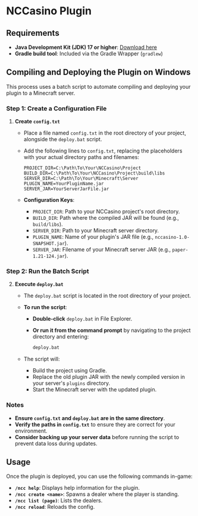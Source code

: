 # NCCasino Plugin

## Requirements

- **Java Development Kit (JDK) 17 or higher**: [Download here](https://www.oracle.com/java/technologies/downloads/)
- **Gradle build tool**: Included via the Gradle Wrapper (`gradlew`)

## Compiling and Deploying the Plugin on Windows

This process uses a batch script to automate compiling and deploying your plugin to a Minecraft server.

### Step 1: Create a Configuration File

1. **Create `config.txt`**

   - Place a file named `config.txt` in the root directory of your project, alongside the `deploy.bat` script.

   - Add the following lines to `config.txt`, replacing the placeholders with your actual directory paths and filenames:

     ```plaintext
     PROJECT_DIR=C:\Path\To\Your\NCCasino\Project
     BUILD_DIR=C:\Path\To\Your\NCCasino\Project\build\libs
     SERVER_DIR=C:\Path\To\Your\Minecraft\Server
     PLUGIN_NAME=YourPluginName.jar
     SERVER_JAR=YourServerJarFile.jar
     ```

   - **Configuration Keys**:
     - `PROJECT_DIR`: Path to your NCCasino project's root directory.
     - `BUILD_DIR`: Path where the compiled JAR will be found (e.g., `build/libs`).
     - `SERVER_DIR`: Path to your Minecraft server directory.
     - `PLUGIN_NAME`: Name of your plugin's JAR file (e.g., `nccasino-1.0-SNAPSHOT.jar`).
     - `SERVER_JAR`: Filename of your Minecraft server JAR (e.g., `paper-1.21-124.jar`).

### Step 2: Run the Batch Script

2. **Execute `deploy.bat`**

   - The `deploy.bat` script is located in the root directory of your project.

   - **To run the script**:
     - **Double-click** `deploy.bat` in File Explorer.
     - **Or run it from the command prompt** by navigating to the project directory and entering:

       ```bash
       deploy.bat
       ```

   - The script will:
     - Build the project using Gradle.
     - Replace the old plugin JAR with the newly compiled version in your server's `plugins` directory.
     - Start the Minecraft server with the updated plugin.

### Notes

- **Ensure `config.txt` and `deploy.bat` are in the same directory**.
- **Verify the paths in `config.txt`** to ensure they are correct for your environment.
- **Consider backing up your server data** before running the script to prevent data loss during updates.

## Usage

Once the plugin is deployed, you can use the following commands in-game:

- **`/ncc help`**: Displays help information for the plugin.
- **`/ncc create <name>`**: Spawns a dealer where the player is standing.
- **`/ncc list (page)`**: Lists the dealers.
- **`/ncc reload`**: Reloads the config.

